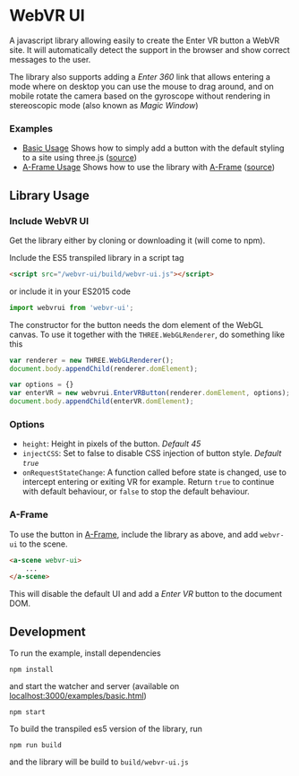 # WebVR UI

A javascript library allowing easily to create the Enter VR button a WebVR site. It will automatically detect the support in the browser and show correct messages to the user.

The library also supports adding a *Enter 360* link that allows entering a mode where on desktop you can use the mouse to drag around, and on mobile rotate the camera based on the gyroscope without rendering in stereoscopic mode (also known as *Magic Window*)

### Examples
- [Basic Usage](http://halfdanj.github.io/webvr-ui/examples/basic.html) Shows how to simply add a button with the default styling to a site using three.js ([source](/examples/basic.html))
- [A-Frame Usage](http://halfdanj.github.io/webvr-ui/examples/aframe.html) Shows how to use the library with [A-Frame](https://aframe.io) ([source](/examples/aframe.html))


## Library Usage
### Include WebVR UI
Get the library either by cloning or downloading it (will come to npm). 

Include the ES5 transpiled library in a script tag

```html
<script src="/webvr-ui/build/webvr-ui.js"></script>
```

or include it in your ES2015 code 

```javascript
import webvrui from 'webvr-ui';
```

The constructor for the button needs the dom element of the WebGL canvas. To use it together with the `THREE.WebGLRenderer`, do something like this

```javascript
var renderer = new THREE.WebGLRenderer();
document.body.appendChild(renderer.domElement);

var options = {}
var enterVR = new webvrui.EnterVRButton(renderer.domElement, options);
document.body.appendChild(enterVR.domElement);
```

### Options

- `height`: Height in pixels of the button. *Default 45* 
- `injectCSS`: Set to false to disable CSS injection of button style. *Default `true`*
- `onRequestStateChange`: A function called before state is changed, use to intercept entering or exiting VR for example. Return `true` to continue with default behaviour, or `false` to stop the default behaviour.    

### A-Frame
To use the button in [A-Frame](https://aframe.io/), include the library as above, and add `webvr-ui` to the scene.

```html
<a-scene webvr-ui>
    ...
</a-scene>
``` 

This will disable the default UI and add a *Enter VR* button to the document DOM.  

## Development
To run the example, install dependencies 

```
npm install
```

and start the watcher and server (available on [localhost:3000/examples/basic.html](http://localhost:3000/examples/basic.html))

```
npm start
```

To build the transpiled es5 version of the library, run 

```
npm run build
```

and the library will be build to `build/webvr-ui.js`